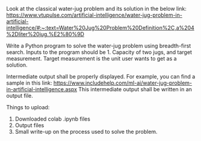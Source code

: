 Look at the classical water-jug problem and its solution in the below link:
https://www.vtupulse.com/artificial-intelligence/water-jug-problem-in-artificial-intelligence/#:~:text=Water%20Jug%20Problem%20Definition%2C,a%204%2Dliter%20jug.%E2%80%9D

Write a Python program to solve the water-jug problem using breadth-first search. Inputs to the program should be 1. Capacity of two jugs, and target measurement. Target measurement is the unit user wants to get as a solution.

Intermediate output shall be properly displayed. For example, you can find a sample in this link:
https://www.includehelp.com/ml-ai/water-jug-problem-in-artificial-intelligence.aspx This intermediate output shall be written in an output file.

Things to upload:
1. Downloaded colab .ipynb files
2. Output files
3. Small write-up on the process used to solve the problem.
